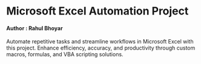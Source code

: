 # Microsoft Excel Automation Project

#### Author : Rahul Bhoyar
Automate repetitive tasks and streamline workflows in Microsoft Excel with this project. Enhance efficiency, accuracy, and productivity through custom macros, formulas, and VBA scripting solutions.

